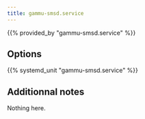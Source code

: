 ```yaml
---
title: gammu-smsd.service
---
```


{{% provided_by "gammu-smsd.service" %}}

## Options

{{% systemd_unit "gammu-smsd.service" %}}

## Additionnal notes

Nothing here.